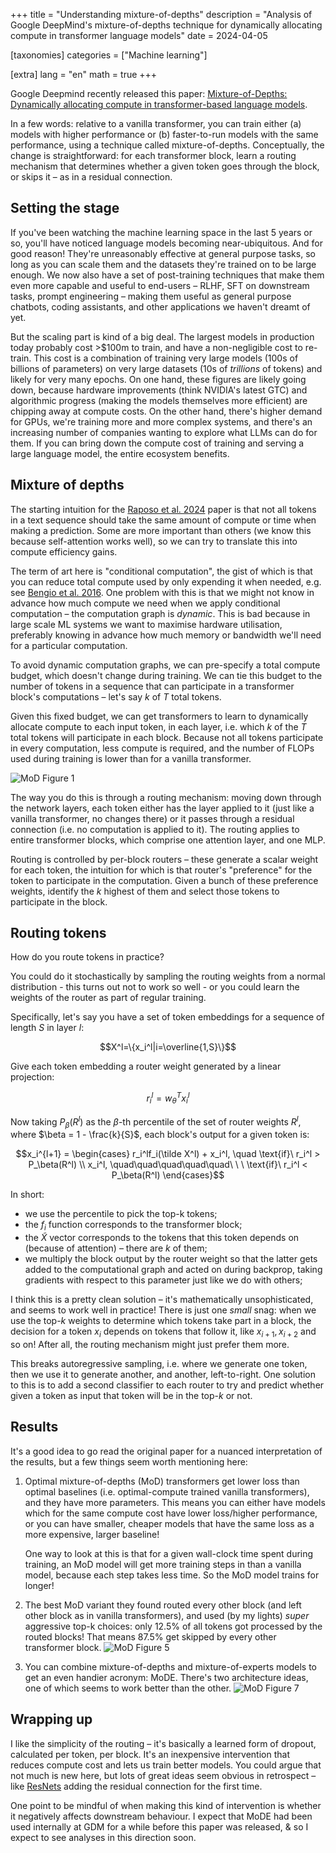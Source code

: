 +++
title = "Understanding mixture-of-depths"
description = "Analysis of Google DeepMind's mixture-of-depths technique for dynamically allocating compute in transformer language models"
date = 2024-04-05

[taxonomies]
categories = ["Machine learning"]

[extra]
lang = "en"
math = true
+++

Google Deepmind recently released this paper: [Mixture-of-Depths: Dynamically allocating compute in transformer-based language models](https://arxiv.org/abs/2404.02258).

In a few words: relative to a vanilla transformer, you can train either (a) models with higher performance or (b) faster-to-run models with the same performance, using a technique called mixture-of-depths. Conceptually, the change is straightforward: for each transformer block, learn a routing mechanism that determines whether a given token goes through the block, or skips it – as in a residual connection. 

## Setting the stage
If you've been watching the machine learning space in the last 5 years or so, you'll have noticed language models becoming near-ubiquitous. And for good reason! They're unreasonably effective at general purpose tasks, so long as you can scale them and the datasets they're trained on to be large enough. We now also have a set of post-training techniques that make them even more capable and useful to end-users – RLHF, SFT on downstream tasks, prompt engineering – making them useful as general purpose chatbots, coding assistants, and other applications we haven't dreamt of yet.

But the scaling part is kind of a big deal. The largest models in production today probably cost >$100m to train, and have a non-negligible cost to re-train. This cost is a combination of training very large models (100s of billions of parameters) on very large datasets (10s of *trillions* of tokens) and likely for very many epochs. On one hand, these figures are likely going down, because hardware improvements (think NVIDIA's latest GTC) and algorithmic progress (making the models themselves more efficient) are chipping away at compute costs. On the other hand, there's higher demand for GPUs, we're training more and more complex systems, and there's an increasing number of companies wanting to explore what LLMs can do for them. If you can bring down the compute cost of training and serving a large language model, the entire ecosystem benefits.

## Mixture of depths
The starting intuition for the [Raposo et al. 2024](https://arxiv.org/abs/2404.02258) paper is that not all tokens in a text sequence should take the same amount of compute or time when making a prediction. Some are more important than others (we know this because self-attention works well), so we can try to translate this into compute efficiency gains.

The term of art here is "conditional computation", the gist of which is that you can reduce total compute used by only expending it when needed, e.g. see [Bengio et al. 2016](https://arxiv.org/abs/1511.06297). One problem with this is that we might not know in advance how much compute we need when we apply conditional computation – the computation graph is *dynamic*. This is bad because in large scale ML systems we want to maximise hardware utilisation, preferably knowing in advance how much memory or bandwidth we'll need for a particular computation.

To avoid dynamic computation graphs, we can pre-specify a total compute budget, which doesn't change during training. We can tie this budget to the number of tokens in a sequence that can participate in a transformer block's computations – let's say $k$ of $T$ total tokens.

Given this fixed budget, we can get transformers to learn to dynamically allocate compute to each input token, in each layer, i.e. which $k$ of the $T$ total tokens will participate in each block. Because not all tokens participate in every computation, less compute is required, and the number of FLOPs used during training is lower than for a vanilla transformer.

![MoD Figure 1](/images/mod-fig1.png)

The way you do this is through a routing mechanism: moving down through the network layers, each token either has the layer applied to it (just like a vanilla transformer, no changes there) or it passes through a residual connection (i.e. no computation is applied to it). The routing applies to entire transformer blocks, which comprise one attention layer, and one MLP.

Routing is controlled by per-block routers – these generate a scalar weight for each token, the intuition for which is that router's "preference" for the token to participate in the computation. Given a bunch of these preference weights, identify the $k$ highest of them and select those tokens to participate in the block.

## Routing tokens
How do you route tokens in practice?

You could do it stochastically by sampling the routing weights from a normal distribution - this turns out not to work so well - or you could learn the weights of the router as part of regular training.

Specifically, let's say you have a set of token embeddings for a sequence of length $S$ in layer $l$: 

$$X^l=\{x_i^l|i=\overline{1,S}\}$$

Give each token embedding a router weight generated by a linear projection: 

$$r_i^l = w_\theta^T x_i^l$$

Now taking $P_\beta(R^l)$ as the $\beta$-th percentile of the set of router weights $R^l$, where $\beta = 1 - \frac{k}{S}$, each block's output for a given token is:

$$x_i^{l+1} = \begin{cases} 
r_i^lf_i(\tilde X^l) + x_i^l, \quad \text{if}\ r_i^l > P_\beta(R^l) \\
x_i^l, \quad\quad\quad\quad\quad\ \ \ \text{if}\  r_i^l < P_\beta(R^l)
\end{cases}$$

In short:
- we use the percentile to pick the top-k tokens;
- the $f_i$ function corresponds to the transformer block; 
- the $\tilde X$ vector corresponds to the tokens that this token depends on (because of attention) – there are $k$ of them;
- we multiply the block output by the router weight so that the latter gets added to the computational graph and acted on during backprop, taking gradients with respect to this parameter just like we do with others;

I think this is a pretty clean solution – it's mathematically unsophisticated, and seems to work well in practice! There is just one *small* snag: when we use the top-$k$ weights to determine which tokens take part in a block, the decision for a token $x_i$ depends on tokens that follow it, like $x_{i+1}, x_{i+2}$ and so on! After all, the routing mechanism might just prefer them more. 

This breaks autoregressive sampling, i.e. where we generate one token, then we use it to generate another, and another, left-to-right. One solution to this is to add a second classifier to each router to try and predict whether given a token as input that token will be in the top-$k$ or not. 

## Results
It's a good idea to go read the original paper for a nuanced interpretation of the results, but a few things seem worth mentioning here:
1. Optimal mixture-of-depths (MoD) transformers get lower loss than optimal baselines (i.e. optimal-compute trained vanilla transformers), and they have more parameters. This means you can either have models which for the same compute cost have lower loss/higher performance, or you can have smaller, cheaper models that have the same loss as a more expensive, larger baseline!

    One way to look at this is that for a given wall-clock time spent during training, an MoD model will get more training steps in than a vanilla model, because each step takes less time. So the MoD model trains for longer!

2. The best MoD variant they found routed every other block (and left other block as in vanilla transformers), and used (by my lights) *super* aggressive top-k choices: only 12.5% of all tokens got processed by the routed blocks! That means 87.5% get skipped by every other transformer block.
    ![MoD Figure 5](/images/mod-fig5.png)

3. You can combine mixture-of-depths and mixture-of-experts models to get an even handier acronym: MoDE. There's two architecture ideas, one of which seems to work better than the other.
    ![MoD Figure 7](/images/mod-fig7.png)


## Wrapping up
I like the simplicity of the routing – it's basically a learned form of dropout, calculated per token, per block. It's an inexpensive intervention that reduces compute cost and lets us train better models. You could argue that not much is new here, but lots of great ideas seem obvious in retrospect – like [ResNets](https://arxiv.org/abs/1512.03385) adding the residual connection for the first time.

One point to be mindful of when making this kind of intervention is whether it negatively affects downstream behaviour. I expect that MoDE had been used internally at GDM for a while before this paper was released, & so I expect to see analyses in this direction soon.